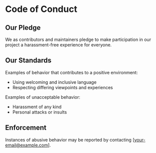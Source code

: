 # Code of Conduct

## Our Pledge
We as contributors and maintainers pledge to make participation in our project a harassment-free experience for everyone.

## Our Standards
Examples of behavior that contributes to a positive environment:
- Using welcoming and inclusive language
- Respecting differing viewpoints and experiences

Examples of unacceptable behavior:
- Harassment of any kind
- Personal attacks or insults

## Enforcement
Instances of abusive behavior may be reported by contacting [your-email@example.com].